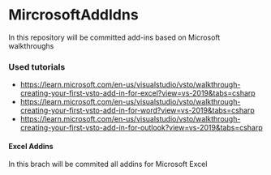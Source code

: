 # MircrosoftAddIdns
In this repository  will be committed add-ins based on Microsoft walkthroughs  
### Used tutorials 
* https://learn.microsoft.com/en-us/visualstudio/vsto/walkthrough-creating-your-first-vsto-add-in-for-excel?view=vs-2019&tabs=csharp
* https://learn.microsoft.com/en-us/visualstudio/vsto/walkthrough-creating-your-first-vsto-add-in-for-word?view=vs-2019&tabs=csharp
* https://learn.microsoft.com/en-us/visualstudio/vsto/walkthrough-creating-your-first-vsto-add-in-for-outlook?view=vs-2019&tabs=csharp  
#### Excel Addins
In this brach will be commited all addins for Microsoft Excel

